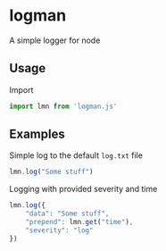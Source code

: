 # logman
A simple logger for node

## Usage
Import
```js
import lmn from 'logman.js'
```

## Examples

Simple log to the default `log.txt` file
```js
lmn.log("Some stuff")
``` 

Logging with provided severity and time
```js
lmn.log({
    "data": "Some stuff",
    "prepend": lmn.get("time"),
    "severity": "log"
})
```
